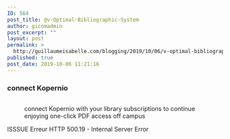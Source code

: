```yaml
---
ID: 564
post_title: @v-Optimal-Bibliographic-System
author: gicomadmin
post_excerpt: ""
layout: post
permalink: >
  http://guillaumeisabelle.com/blogging/2019/10/06/v-optimal-bibliographic-system/
published: true
post_date: 2019-10-06 11:21:16
---
```

<!-- wp:paragraph -->



<!-- /wp:paragraph -->

<!-- wp:block-lab/stc-vision-block {"vision":"PDF are joined to the source in an acceptable amount of click"} /-->

<!-- wp:heading {"level":3} -->

### connect Kopernio 

<!-- /wp:heading -->

<!-- wp:image {"id":568} --><figure class="wp-block-image">

<img src="http://guillaumeisabelle.com/blogging/wp-content/uploads/sites/10/2019/10/image-1.png" alt="" class="wp-image-568" /><figcaption> connect Kopernio with your library subscriptions to continue enjoying one-click PDF access off campus </figcaption></figure> <!-- /wp:image -->

<!-- wp:paragraph -->

ISSSUE Erreur HTTP 500.19 - Internal Server Error

<!-- /wp:paragraph -->

<!-- wp:image {"id":570} --><figure class="wp-block-image">

<img src="http://guillaumeisabelle.com/blogging/wp-content/uploads/sites/10/2019/10/image-2.png" alt="" class="wp-image-570" /></figure> <!-- /wp:image -->